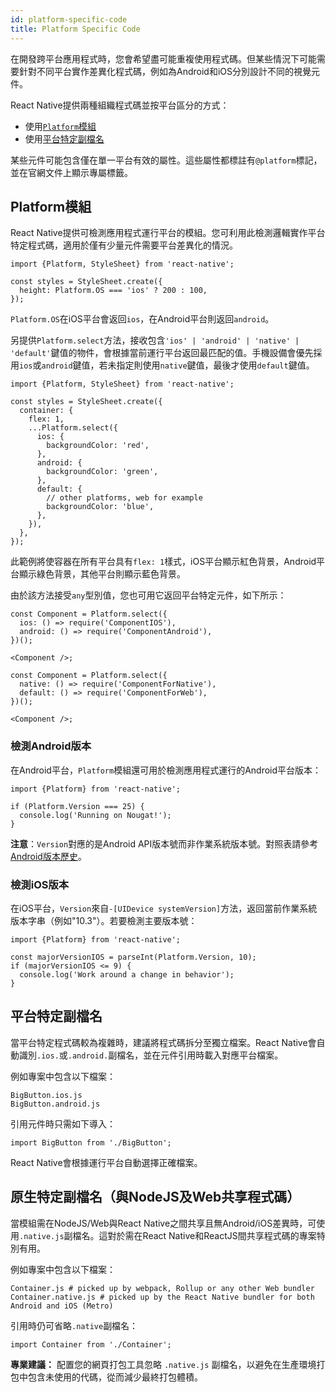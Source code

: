 ```yaml
---
id: platform-specific-code
title: Platform Specific Code
---
```


在開發跨平台應用程式時，您會希望盡可能重複使用程式碼。但某些情況下可能需要針對不同平台實作差異化程式碼，例如為Android和iOS分別設計不同的視覺元件。

React Native提供兩種組織程式碼並按平台區分的方式：

- 使用[`Platform`模組](platform-specific-code.md#platform-module)
- 使用[平台特定副檔名](platform-specific-code.md#platform-specific-extensions)

某些元件可能包含僅在單一平台有效的屬性。這些屬性都標註有`@platform`標記，並在官網文件上顯示專屬標籤。

## Platform模組

React Native提供可檢測應用程式運行平台的模組。您可利用此檢測邏輯實作平台特定程式碼，適用於僅有少量元件需要平台差異化的情況。

```tsx
import {Platform, StyleSheet} from 'react-native';

const styles = StyleSheet.create({
  height: Platform.OS === 'ios' ? 200 : 100,
});
```

`Platform.OS`在iOS平台會返回`ios`，在Android平台則返回`android`。

另提供`Platform.select`方法，接收包含`'ios' | 'android' | 'native' | 'default'`鍵值的物件，會根據當前運行平台返回最匹配的值。手機設備會優先採用`ios`或`android`鍵值，若未指定則使用`native`鍵值，最後才使用`default`鍵值。

```tsx
import {Platform, StyleSheet} from 'react-native';

const styles = StyleSheet.create({
  container: {
    flex: 1,
    ...Platform.select({
      ios: {
        backgroundColor: 'red',
      },
      android: {
        backgroundColor: 'green',
      },
      default: {
        // other platforms, web for example
        backgroundColor: 'blue',
      },
    }),
  },
});
```

此範例將使容器在所有平台具有`flex: 1`樣式，iOS平台顯示紅色背景，Android平台顯示綠色背景，其他平台則顯示藍色背景。

由於該方法接受`any`型別值，您也可用它返回平台特定元件，如下所示：

```tsx
const Component = Platform.select({
  ios: () => require('ComponentIOS'),
  android: () => require('ComponentAndroid'),
})();

<Component />;
```

```tsx
const Component = Platform.select({
  native: () => require('ComponentForNative'),
  default: () => require('ComponentForWeb'),
})();

<Component />;
```

### 檢測Android版本

在Android平台，`Platform`模組還可用於檢測應用程式運行的Android平台版本：

```tsx
import {Platform} from 'react-native';

if (Platform.Version === 25) {
  console.log('Running on Nougat!');
}
```

**注意**：`Version`對應的是Android API版本號而非作業系統版本號。對照表請參考[Android版本歷史](https://en.wikipedia.org/wiki/Android_version_history#Overview)。

### 檢測iOS版本

在iOS平台，`Version`來自`-[UIDevice systemVersion]`方法，返回當前作業系統版本字串（例如"10.3"）。若要檢測主要版本號：

```tsx
import {Platform} from 'react-native';

const majorVersionIOS = parseInt(Platform.Version, 10);
if (majorVersionIOS <= 9) {
  console.log('Work around a change in behavior');
}
```

## 平台特定副檔名

當平台特定程式碼較為複雜時，建議將程式碼拆分至獨立檔案。React Native會自動識別`.ios.`或`.android.`副檔名，並在元件引用時載入對應平台檔案。

例如專案中包含以下檔案：

```shell
BigButton.ios.js
BigButton.android.js
```

引用元件時只需如下導入：

```tsx
import BigButton from './BigButton';
```

React Native會根據運行平台自動選擇正確檔案。

## 原生特定副檔名（與NodeJS及Web共享程式碼）

當模組需在NodeJS/Web與React Native之間共享且無Android/iOS差異時，可使用`.native.js`副檔名。這對於需在React Native和ReactJS間共享程式碼的專案特別有用。

例如專案中包含以下檔案：

```shell
Container.js # picked up by webpack, Rollup or any other Web bundler
Container.native.js # picked up by the React Native bundler for both Android and iOS (Metro)
```

引用時仍可省略`.native`副檔名：

```tsx
import Container from './Container';
```

**專業建議：** 配置您的網頁打包工具忽略 `.native.js` 副檔名，以避免在生產環境打包中包含未使用的代碼，從而減少最終打包體積。